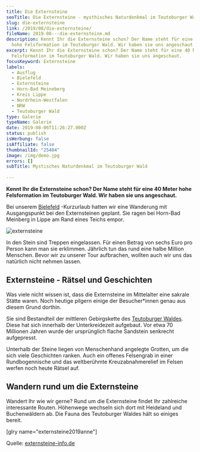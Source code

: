 ```yaml
---
title: Die Externsteine
seoTitle: Die Externsteine - mysthisches Naturdenkmal im Teutoburger Wald
slug: die-externsteine
link: /2019/08/die-externsteine/
fileName: 2019-08---die-externsteine.md
description: Kennt Ihr die Externsteine schon? Der Name steht für eine 40 Meter
  hohe Felsformation im Teutoburger Wald. Wir haben sie uns angeschaut.
excerpt: Kennt Ihr die Externsteine schon? Der Name steht für eine 40 Meter hohe
  Felsformation im Teutoburger Wald. Wir haben sie uns angeschaut.
focusKeyword: Externsteine
labels:
  - Ausflug
  - Bielefeld
  - Externsteine
  - Horn-Bad Meineberg
  - Kreis Lippe
  - Nordrhein-Westfalen
  - NRW
  - Teutoburger Wald
type: Galerie
typeName: Galerie
date: 2019-08-06T11:26:27.000Z
status: publish
isWerbung: false
isAffiliate: false
thumbnailId: "25404"
image: /img/demo.jpg
errors: []
subTitle: Mystisches Naturdenkmal im Teutoburger Wald
  
---
```


**Kennt Ihr die Externsteine schon? Der Name steht für eine 40 Meter hohe
Felsformation im Teutoburger Wald. Wir haben sie uns angeschaut.**

Bei unserem [Bielefeld](/2019/07/bielefeld/) -Kurzurlaub hatten wir eine
Wanderung mit Ausgangspunkt bei den Externsteinen geplant. Sie ragen bei
Horn-Bad Meinberg in Lippe am Rand eines Teichs empor.

![externsteine](http://cardamonchai.com/wp-content/uploads/2019/07/2019-04-19-21-bielefeld-matze-11-400x600.jpg)

In den Stein sind Treppen eingelassen. Für einen Betrag von sechs Euro pro
Person kann man sie erklimmen. Jährlich tun das rund eine halbe Million
Menschen. Bevor wir zu unserer Tour aufbrachen, wollten auch wir uns das
natürlich nicht nehmen lassen.

## Externsteine - Rätsel und Geschichten

Was viele nicht wissen ist, dass die Externsteine im Mittelalter eine sakrale
Stätte waren. Noch heutige pilgern einige der Besucher\*innen genau aus diesem
Grund dorthin.

Sie sind Bestandteil der mittleren Gebirgskette des
[Teutoburger Waldes](/2019/08/teutoburger-wald/). Diese hat sich innerhalb der
Unterkreidezeit aufgebaut. Vor etwa 70 Millionen Jahren wurde der ursprünglich
flache Sandstein senkrecht aufgepresst.

Unterhalb der Steine liegen von Menschenhand angelegte Grotten, um die sich
viele Geschichten ranken. Auch ein offenes Felsengrab in einer Rundbogennische
und das weltberühmte Kreuzabnahmerelief im Felsen werfen noch heute Rätsel auf.

## Wandern rund um die Externsteine

Wandert Ihr wie wir gerne? Rund um die Externsteine findet Ihr zahlreiche
interessante Routen. Höhenwege wechseln sich dort mit Heideland und
Buchenwäldern ab. Die Fauna des Teutoburger Waldes hält so einiges bereit.

[glry name="externsteine2019anne"]

Quelle: [externsteine-info.de](https://www.externsteine-info.de/)

  